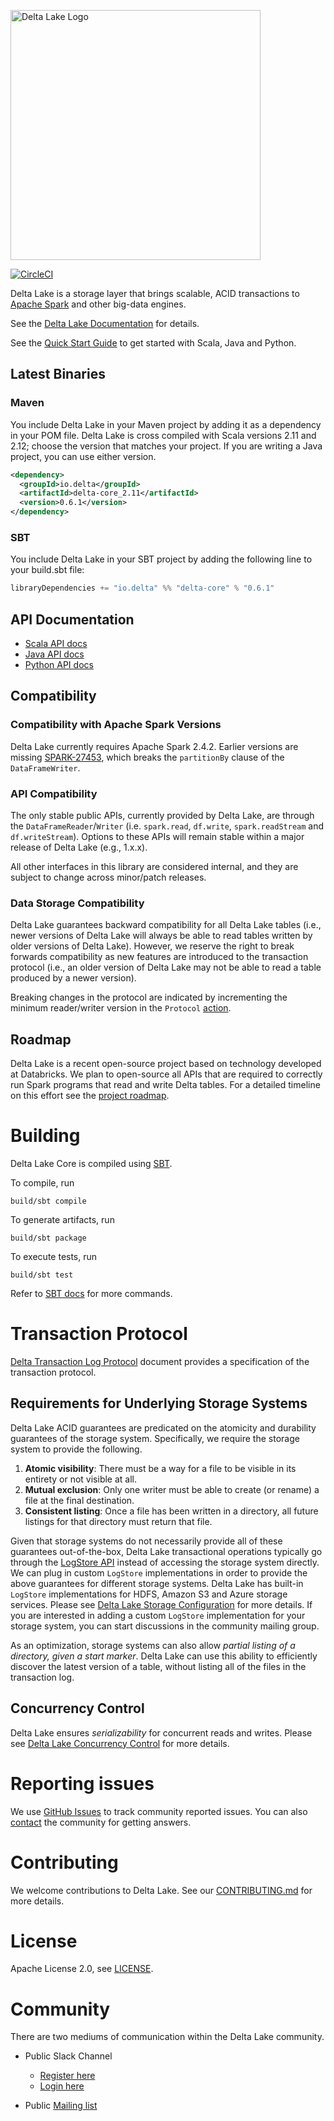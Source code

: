 <img src="https://docs.delta.io/latest/_static/delta-lake-white.png" width="400" alt="Delta Lake Logo"></img>

[![CircleCI](https://circleci.com/gh/delta-io/delta/tree/master.svg?style=svg)](https://circleci.com/gh/delta-io/delta/tree/master)

Delta Lake is a storage layer that brings scalable, ACID transactions to [Apache Spark](https://spark.apache.org) and other big-data engines.

See the [Delta Lake Documentation](https://docs.delta.io) for details.

See the [Quick Start Guide](https://docs.delta.io/latest/quick-start.html) to get started with Scala, Java and Python.

## Latest Binaries

### Maven

You include Delta Lake in your Maven project by adding it as a dependency in your POM file. Delta Lake is cross compiled with Scala versions 2.11 and 2.12; choose the version that matches your project. If you are writing a Java project, you can use either version.

```xml
<dependency>
  <groupId>io.delta</groupId>
  <artifactId>delta-core_2.11</artifactId>
  <version>0.6.1</version>
</dependency>
```

### SBT

You include Delta Lake in your SBT project by adding the following line to your build.sbt file:

```scala
libraryDependencies += "io.delta" %% "delta-core" % "0.6.1"
```

## API Documentation

* [Scala API docs](https://docs.delta.io/latest/delta-apidoc.html)
* [Java API docs](https://docs.delta.io/latest/api/java/index.html)
* [Python API docs](https://docs.delta.io/latest/api/python/index.html)

## Compatibility

### Compatibility with Apache Spark Versions

Delta Lake currently requires Apache Spark 2.4.2. Earlier versions are missing [SPARK-27453](https://issues.apache.org/jira/browse/SPARK-27453), which breaks the `partitionBy` clause of the `DataFrameWriter`.

### API Compatibility

The only stable public APIs, currently provided by Delta Lake, are through the `DataFrameReader`/`Writer` (i.e. `spark.read`, `df.write`, `spark.readStream` and `df.writeStream`). Options to these APIs will remain stable within a major release of Delta Lake (e.g., 1.x.x).

All other interfaces in this library are considered internal, and they are subject to change across minor/patch releases.

### Data Storage Compatibility

Delta Lake guarantees backward compatibility for all Delta Lake tables (i.e., newer versions of Delta Lake will always be able to read tables written by older versions of Delta Lake). However, we reserve the right to break forwards compatibility as new features are introduced to the transaction protocol (i.e., an older version of Delta Lake may not be able to read a table produced by a newer version).

Breaking changes in the protocol are indicated by incrementing the minimum reader/writer version in the `Protocol` [action](https://github.com/delta-io/delta/blob/master/src/main/scala/org/apache/spark/sql/delta/actions/actions.scala).

## Roadmap

Delta Lake is a recent open-source project based on technology developed at Databricks. We plan to open-source all APIs that are required to correctly run Spark programs that read and write Delta tables. For a detailed timeline on this effort see the [project roadmap](https://github.com/delta-io/delta/milestones).

# Building

Delta Lake Core is compiled using [SBT](https://www.scala-sbt.org/1.x/docs/Command-Line-Reference.html).

To compile, run

    build/sbt compile

To generate artifacts, run

    build/sbt package

To execute tests, run

    build/sbt test

Refer to [SBT docs](https://www.scala-sbt.org/1.x/docs/Command-Line-Reference.html) for more commands.

# Transaction Protocol

[Delta Transaction Log Protocol](PROTOCOL.md) document provides a specification of the transaction protocol.

## Requirements for Underlying Storage Systems

Delta Lake ACID guarantees are predicated on the atomicity and durability guarantees of the storage system. Specifically, we require the storage system to provide the following.

1. **Atomic visibility**: There must be a way for a file to be visible in its entirety or not visible at all.
2. **Mutual exclusion**: Only one writer must be able to create (or rename) a file at the final destination.
3. **Consistent listing**: Once a file has been written in a directory, all future listings for that directory must return that file.

Given that storage systems do not necessarily provide all of these guarantees out-of-the-box, Delta Lake transactional operations typically go through the [LogStore API](https://github.com/delta-io/delta/blob/master/src/main/scala/org/apache/spark/sql/delta/storage/LogStore.scala) instead of accessing the storage system directly. We can plug in custom `LogStore` implementations in order to provide the above guarantees for different storage systems. Delta Lake has built-in `LogStore` implementations for HDFS, Amazon S3 and Azure storage services. Please see [Delta Lake Storage Configuration](https://docs.delta.io/latest/delta-storage.html) for more details. If you are interested in adding a custom `LogStore` implementation for your storage system, you can start discussions in the community mailing group.

As an optimization, storage systems can also allow _partial listing of a directory, given a start marker_. Delta Lake can use this ability to efficiently discover the latest version of a table, without listing all of the files in the transaction log.

## Concurrency Control

Delta Lake ensures _serializability_ for concurrent reads and writes. Please see [Delta Lake Concurrency Control](https://docs.delta.io/latest/delta-concurrency.html) for more details.

# Reporting issues

We use [GitHub Issues](https://github.com/delta-io/delta/issues) to track community reported issues. You can also [contact](#community) the community for getting answers.

# Contributing 
We welcome contributions to Delta Lake. See our [CONTRIBUTING.md](https://github.com/delta-io/delta/blob/master/CONTRIBUTING.md) for more details.

# License
Apache License 2.0, see [LICENSE](https://github.com/delta-io/delta/blob/master/LICENSE.txt).

# Community

There are two mediums of communication within the Delta Lake community.

- Public Slack Channel
  - [Register here](https://join.slack.com/t/delta-users/shared_invite/enQtODQ5ODM5OTAxMjAwLWY4NGI5ZmQ3Y2JmMjZjYjc1MDkwNTA5YTQ4MzhjOWY1MmVjNTM2OGZhNTExNmM5MzQ0YzEzZjIwMjc0OGI0OGM)
  - [Login here](https://delta-users.slack.com/)

- Public [Mailing list](https://groups.google.com/forum/#!forum/delta-users)
